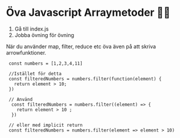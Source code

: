 # Öva Javascript Arraymetoder 🏋️‍♂️

1. Gå till index.js 
2. Jobba övning för övning

När du använder map, filter, reduce etc öva även på att skriva arrowfunktioner. 
  
 ```
  const numbers = [1,2,3,4,11]

  //Istället för detta
  const filteredNumbers = numbers.filter(function(element) {
    return element > 10;
  })

  // Använd
   const filteredNumbers = numbers.filter((element) => {
     return element > 10 ;
   })

  // eller med implicit return
  const filteredNumbers = numbers.filter(element => element > 10)
  
  ```
